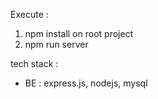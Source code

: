

Execute : 
1. npm install on root project
3. npm run server

tech stack : 
- BE : express.js, nodejs, mysql
